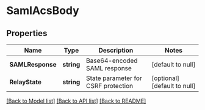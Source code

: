 # SamlAcsBody

## Properties
Name | Type | Description | Notes
------------ | ------------- | ------------- | -------------
**SAMLResponse** | **string** | Base64-encoded SAML response | [default to null]
**RelayState** | **string** | State parameter for CSRF protection | [optional] [default to null]

[[Back to Model list]](../README.md#documentation-for-models) [[Back to API list]](../README.md#documentation-for-api-endpoints) [[Back to README]](../README.md)


